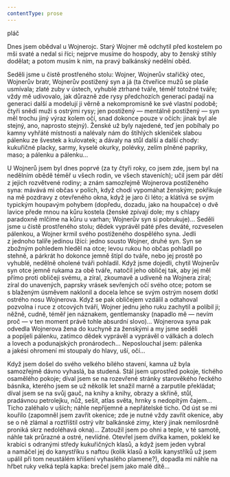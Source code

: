 ```yaml
---
contentType: prose
---
```


<section>

pláč

Dnes jsem obědval u Wojnerojc. Starý Wojner mě odchytil před kostelem po mši svaté a nedal si říci; nejprve musíme do hospody, aby to ženský stihly dodělat; a potom musím k nim, na pravý balkánský nedělní oběd.

Seděli jsme u čistě prostřeného stolu: Wojner, Wojnerův stařičký otec, Wojnerův bratr, Wojnerův postižený syn a já (ta čtveřice mužů se plaše usmívala; zlaté zuby v ústech, vyhublé ztrhané tváře, téměř totožné tváře; vždy mě udivovalo, jak důrazně zde rysy předchozích generací padají na generaci další a modelují ji věrně a nekompromisně ke své vlastní podobě; čtyři snědí muži s ostrými rysy; jen postižený — mentálně postižený — syn měl trochu jiný výraz kolem očí, snad dokonce pouze v očích: jinak byl ale stejný, ano, naprosto stejný). Ženské už byly najedené, teď jen pobíhaly po kamny vyhřáté místnosti a nalévaly nám do štíhlých skleniček slabou pálenku ze švestek a kulovatek; a dávaly na stůl další a další chody: kukuřičné placky, sarmy, kyselé okurky, polévky, zelím plněné papriky, maso; a pálenku a pálenku…

U Wojnerů jsem byl dnes poprvé (za ty čtyři roky, co jsem zde, jsem byl na nedělním obědě téměř u všech rodin, ve všech staveních); učil jsem pár dětí z jejich rozvětvené rodiny; a znám samozřejmě Wojnerova postiženého syna: mávává mi občas v polích, když chodí vypomáhat ženským; pokřikuje na mě pozdravy z otevřeného okna, když je jaro či léto; a klátívá se svým typickým houpavým pohybem (dopředu, dozadu, jako na houpačce) o dvě lavice přede mnou na kůru kostela (ženské zpívají dole; my s chlapy paradoxně mlčíme na kůru u varhan; Wojnerův syn si pobrukuje)… Seděli jsme u čistě prostřeného stolu; dědek vyprávěl páté přes deváté, rozveselen pálenkou, a Wojner krmil svého postiženého dospělého syna. Jedli z jednoho talíře jedinou lžící: jedno sousto Wojner, druhé syn. Syn se zbožným pohledem hleděl na otce; levou rukou ho občas pohladil po stehně, a párkrát ho dokonce jemně štípl do tváře, nebo jej prostě po vyhublé, nedělně oholené tváři pohladil. Když jsme dojedli, chytil Wojnerův syn otce jemně rukama za obě tváře, natočil jeho obličej tak, aby jej měl přímo proti obličeji svému, a zíral, zkoumavě a udiveně na Wojnera zíral; zíral do unavených, paprsky vrásek sevřených očí svého otce; potom se s blaženým úsměvem naklonil a docela lehce se svým ostrým nosem dotkl ostrého nosu Wojnerova. Když se pak obličejem vzdálil a odtahoval pozvolna i ruce z otcových tváří, Wojner jednu jeho ruku zachytil a políbil ji; něžně, cudně, téměř jen náznakem, gentlemansky (napadlo mě — nevím proč — v ten moment právě tohle absurdní slovo)… Wojnerova syna pak odvedla Wojnerova žena do kuchyně za ženskými a my jsme seděli a popíjeli pálenku, zatímco dědek vyprávěl a vyprávěl o válkách a dolech a lovech a podunajských pronárodech… Neposlouchal jsem: pálenka a jakési ohromení mi stoupaly do hlavy, uší, očí…

Když jsem došel do svého velkého bílého stavení, kamna už byla samozřejmě dávno vyhaslá, ba studená. Stál jsem uprostřed pokoje, tichého osamělého pokoje; díval jsem se na rozevřené stránky starověkého řeckého básníka, kterého jsem se už několik let snažil marně a zarputile překládat; díval jsem se na svůj gauč, na knihy a knihy, obrazy a skříně, stůl, pradávnou petrolejku, nůž, sešit, atlas světa, hrnky s nedopitým čajem… Ticho zaléhalo v uších; náhle nepříjemné a nepřátelské ticho. Od úst se mi kouřilo (zapomněl jsem zavřít okenice; zde je nutné vždy zavřít okenice, aby se o ně zlámal a roztříštil ostrý vítr balkánské zimy, který jinak nemilosrdně proniká skrz nedoléhavá okna)… Zatoužil jsem po ohni a teple, v té samotě, náhle tak průrazné a ostré, nevlídné. Otevřel jsem dvířka kamen, poklekl ke krabici s odranými středy kukuřičných klasů, a když jsem jeden vybral a namáčel jej do kanystříku s naftou (kolik klasů a kolik kanystříků už jsem upálil při tom neustálém kříšení vyhaslého plamene?), dopadla mi náhle na hřbet ruky velká teplá kapka: brečel jsem jako malé dítě…

</section>
